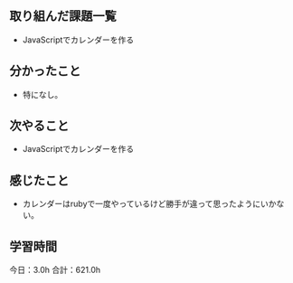 ## 取り組んだ課題一覧
* JavaScriptでカレンダーを作る
## 分かったこと
* 特になし。
      
    
    

## 次やること
* JavaScriptでカレンダーを作る
## 感じたこと
* カレンダーはrubyで一度やっているけど勝手が違って思ったようにいかない。
 
## 学習時間
今日：3.0h
合計：621.0h
